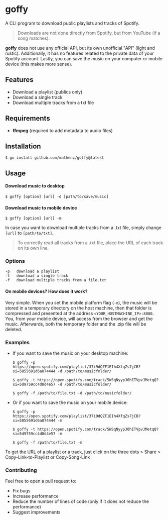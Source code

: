 # goffy

A CLI program to download public playlists and tracks of Spotify.

> Downloads are not done directly from Spotify, but from YouTube (if a song matches).

**goffy** does not use any official API, but its own unofficial "API" (light and rustic). Additionally, it has no features related to the private data of your Spotify account. Lastly, you can save the music on your computer or mobile device (this makes more sense).


## Features

- Download a playlist (publics only)
- Download a single track
- Download multiple tracks from a txt file

## Requirements

* **ffmpeg** (required to add metadata to audio files)

## Installation

```
$ go install github.com/mathenz/goffy@latest
```

## Usage

#### Download music to desktop
```
$ goffy [option] [url] -d [path/to/save/music]
```
#### Download music to mobile device
```
$ goffy [option] [url] -m
```

In case you want to download multiple tracks from a .txt file, simply change ```[url]``` to ```[path/to/txt]```.
> To correctly read all tracks from a .txt file, place the URL of each track on its own line.


### Options

```
-p   download a playlist
-t   download a single track
-f   download multiple tracks from a file.txt
```
#### On mobile devices? How does it work?

Very simple. When you set the mobile platform flag (```-m```), the music will be stored in a temporary directory on the host machine, then that folder is compressed and presented at the address ```<YOUR_HOSTMACHINE_IP>:8080```. You, from your mobile device, will access from the browser and get the music. Afterwards, both the temporary folder and the .zip file will be deleted.


### Examples

- If you want to save the music on your desktop machine:
   > 
   ```
   $ goffy -p https://open.spotify.com/playlist/37i9dQZF1EIh4XfqZs7jCB?si=5855691d6a874444 -d /path/to/musicfolder/
   ```
   ```
   $ goffy -t https://open.spotify.com/track/5WSqNyypJ0hITVpvJMetqQ?si=5d9759cc4d8d4e57 -d /path/to/musicfolder/
   ```
   ```
   $ goffy -f /path/to/file.txt -d /path/to/musicfolder/
   ```
   >
- Or if you want to save the music on your mobile device:
   > 
   ```
   $ goffy -p https://open.spotify.com/playlist/37i9dQZF1EIh4XfqZs7jCB?si=5855691d6a874444 -m
   ```
   ```
   $ goffy -t https://open.spotify.com/track/5WSqNyypJ0hITVpvJMetqQ?si=5d9759cc4d8d4e57 -m
   ```
   ```
   $ goffy -f /path/to/file.txt -m
   ```
   >


To get the URL of a playlist or a track, just click on the three dots > Share > Copy-Link-to-Playlist or Copy-Song-Link

### Contributing

Feel free to open a pull request to:

* Fix bugs
* Increase performance
* Reduce the number of lines of code (only if it does not reduce the performance)
* Suggest improvements
